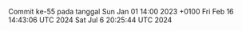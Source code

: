 Commit ke-55 pada tanggal Sun Jan 01 14:00 2023 +0100
Fri Feb 16 14:43:06 UTC 2024
Sat Jul  6 20:25:44 UTC 2024
